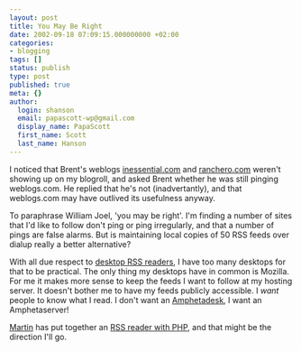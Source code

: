 ```yaml
---
layout: post
title: You May Be Right
date: 2002-09-18 07:09:15.000000000 +02:00
categories:
- blogging
tags: []
status: publish
type: post
published: true
meta: {}
author:
  login: shanson
  email: papascott-wp@gmail.com
  display_name: PapaScott
  first_name: Scott
  last_name: Hanson
---
```

<p>I noticed that Brent's weblogs <a href="http://inessential.com/">inessential.com</a> and <a href="http://ranchero.com/">ranchero.com</a> weren't showing up on my blogroll, and asked Brent whether he was still pinging weblogs.com. He replied that he's not (inadvertantly), and that weblogs.com may have outlived its usefulness anyway.</p>
<p>To paraphrase William Joel, 'you may be right'.  I'm finding a number of sites that I'd like to follow don't ping or ping irregularly, and that a number of pings are false alarms. But is maintaining local copies of 50 RSS feeds over dialup really a better alternative?</p>
<p>With all due respect to <a href="http://ranchero.com/software/netnewswire/">desktop RSS readers</a>, I have too many desktops for that to be practical. The only thing my desktops have in common is Mozilla. For me it makes more sense to keep the feeds I want to follow at my hosting server. It doesn't bother me to have my feeds publicly accessible. I <em>want</em> people to know what I read. I don't want an <a href="http://www.disobey.com/amphetadesk/">Amphetadesk</a>, I want an Amphetaserver!</p>
<p><a href="http://traumwind.tierpfad.de/blog/">Martin</a> has put together an <a href="http://traumwind.server-wg.de/blog/magpie/index.php?url=http://traumwind.tierpfad.de/blog/rss.php">RSS reader with PHP</a>, and that might be the direction I'll go.</p>
